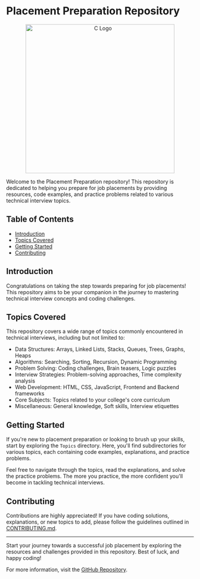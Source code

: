 # Placement Preparation Repository

<p align="center">
  <img src="https://source.unsplash.com/random/?programming,awesome-code" alt="C Logo" width="400" height="400">
</p>

Welcome to the Placement Preparation repository! This repository is dedicated to helping you prepare for job placements by providing resources, code examples, and practice problems related to various technical interview topics.

## Table of Contents

- [Introduction](#introduction)
- [Topics Covered](#topics-covered)
- [Getting Started](#getting-started)
- [Contributing](#contributing)


## Introduction

Congratulations on taking the step towards preparing for job placements! This repository aims to be your companion in the journey to mastering technical interview concepts and coding challenges.

## Topics Covered

This repository covers a wide range of topics commonly encountered in technical interviews, including but not limited to:

- Data Structures: Arrays, Linked Lists, Stacks, Queues, Trees, Graphs, Heaps
- Algorithms: Searching, Sorting, Recursion, Dynamic Programming
- Problem Solving: Coding challenges, Brain teasers, Logic puzzles
- Interview Strategies: Problem-solving approaches, Time complexity analysis
- Web Development: HTML, CSS, JavaScript, Frontend and Backend frameworks
- Core Subjects: Topics related to your college's core curriculum
- Miscellaneous: General knowledge, Soft skills, Interview etiquettes

## Getting Started

If you're new to placement preparation or looking to brush up your skills, start by exploring the `Topics` directory. Here, you'll find subdirectories for various topics, each containing code examples, explanations, and practice problems.

Feel free to navigate through the topics, read the explanations, and solve the practice problems. The more you practice, the more confident you'll become in tackling technical interviews.

## Contributing

Contributions are highly appreciated! If you have coding solutions, explanations, or new topics to add, please follow the guidelines outlined in [CONTRIBUTING.md](CONTRIBUTING.md).


---

Start your journey towards a successful job placement by exploring the resources and challenges provided in this repository. Best of luck, and happy coding!

For more information, visit the [GitHub Repository](https://github.com/SinghLokesh02/PlacementPrep).

